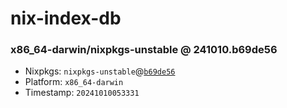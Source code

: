# nix-index-db
### x86_64-darwin/nixpkgs-unstable @ 241010.b69de56
- Nixpkgs: `nixpkgs-unstable`@[`b69de56`](https://github.com/NixOS/nixpkgs/commit/b69de56fac8c2b6f8fd27f2eca01dcda8e0a4221)
- Platform: `x86_64-darwin`
- Timestamp: `20241010053331`
